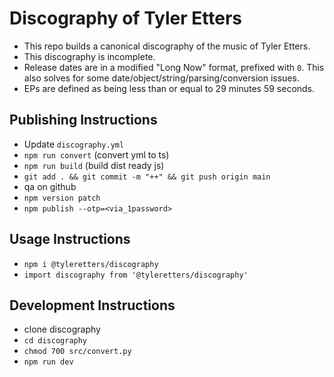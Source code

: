 # Discography of Tyler Etters

- This repo builds a canonical discography of the music of Tyler Etters.
- This discography is incomplete.
- Release dates are in a modified "Long Now" format, prefixed with `0`. This also solves for some date/object/string/parsing/conversion issues.
- EPs are defined as being less than or equal to 29 minutes 59 seconds.

## Publishing Instructions

- Update `discography.yml`
- `npm run convert` (convert yml to ts)
- `npm run build` (build dist ready js)
- `git add . && git commit -m "++" && git push origin main`
- qa on github
- `npm version patch`
- `npm publish --otp=<via_1password>`

## Usage Instructions

- `npm i @tyleretters/discography`
- `import discography from '@tyleretters/discography'`

## Development Instructions

- clone discography
- `cd discography`
- `chmod 700 src/convert.py`
- `npm run dev`
